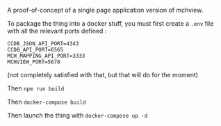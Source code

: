 A proof-of-concept of a single page application version of mchview.

To package the thing into a docker stuff, you must first create a `.env` file
with all the relevant ports defined :

```
CCDB_JSON_API_PORT=4343
CCDB_API_PORT=6565
MCH_MAPPING_API_PORT=3333
MCHVIEW_PORT=5678
```

(not completely satisfied with that, but that will do for the moment)

Then `npm run build`

Then `docker-compose build`

Then launch the thing with `docker-compose up -d`

